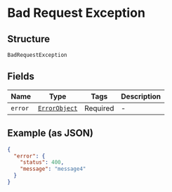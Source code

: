 
# Bad Request Exception

## Structure

`BadRequestException`

## Fields

| Name | Type | Tags | Description |
|  --- | --- | --- | --- |
| `error` | [`ErrorObject`](../../doc/models/error-object.md) | Required | - |

## Example (as JSON)

```json
{
  "error": {
    "status": 400,
    "message": "message4"
  }
}
```

